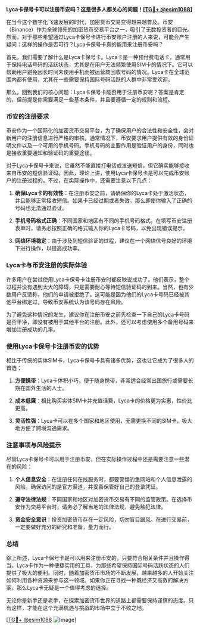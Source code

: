 **Lyca卡保号卡可以注册币安吗？这是很多人都关心的问题！[[TG💪+ @esim1088](https://t.me/s/esim1088)]**

在当今这个数字化飞速发展的时代，加密货币交易变得越来越普及。币安（Binance）作为全球领先的加密货币交易平台之一，吸引了无数投资者的目光。然而，对于那些希望通过Lyca卡保号卡进行币安账户注册的人来说，可能会产生疑问：这样的操作是否可行？Lyca卡保号卡真的能用来注册币安吗？

首先，我们需要了解什么是Lyca卡保号卡。Lyca卡是一种预付费电话卡，通常用于保持电话号码的活跃状态，尤其是在用户无法频繁使用SIM卡的情况下。它可以帮助用户避免因长时间未使用手机而被运营商回收号码的情况。Lyca卡在全球范围内都有使用，尤其在一些需要保持国际号码活跃的人群中非常受欢迎。

那么，回到我们的核心问题：Lyca卡保号卡能否用于注册币安呢？答案是肯定的，但前提是你需要满足一些基本条件，并且要遵循一定的规则和流程。

### 币安的注册要求

币安作为一个国际化的加密货币交易平台，为了确保用户的合法性和安全性，会对新用户的注册信息进行严格的审核。通常情况下，币安要求用户提供有效的身份证明文件以及一个可用的手机号码。手机号码的主要作用是验证用户的身份，同时也是接收重要通知和验证码的重要途径。

对于Lyca卡保号卡来说，它虽然不能直接打电话或发送短信，但它确实能够接收来自币安的短信验证码。因此，理论上讲，使用Lyca卡保号卡是可以完成币安账户的注册过程的。不过，在实际操作中，还需要注意以下几点：

1. **确保Lyca卡的有效性**：在注册币安之前，请确保你的Lyca卡处于激活状态，并且能够正常接收短信。如果卡已经过期或者失效，那么即使你输入了正确的号码也无法通过验证。
   
2. **手机号码格式正确**：不同国家和地区有不同的手机号码格式。在填写币安注册表单时，请务必按照正确的格式输入你的Lyca卡号码，以免出现错误提示。

3. **网络环境稳定**：由于涉及到短信验证的过程，建议在一个网络信号良好的环境下进行操作，以提高成功率。

### Lyca卡与币安注册的实际体验

许多用户在尝试使用Lyca卡保号卡注册币安时都反映说成功了。他们表示，整个过程并没有遇到太大的障碍，只是需要耐心等待短信验证码的到来。当然，也有少数用户反馈称，他们的申请被拒绝了。这可能是因为他们的Lyca卡号码已经被其他平台绑定过，导致币安系统认为该号码存在风险。

为了避免这种情况的发生，建议你在注册币安之前先检查一下自己的Lyca卡号码是否干净，即没有被用于其他平台的注册。此外，还可以考虑使用多个备用号码来增加注册成功的几率。

### 使用Lyca卡保号卡注册币安的优势

相比于传统的实体SIM卡，Lyca卡保号卡具有诸多优势，这也让它成为了很多人的首选：

1. **方便携带**：Lyca卡体积小巧，便于随身携带，非常适合经常出国旅行或需要长期在国外生活的人士。
   
2. **成本低廉**：相比购买实体SIM卡并充值话费，Lyca卡的价格更为实惠，性价比更高。
   
3. **灵活性强**：Lyca卡可以在多个国家和地区使用，无需更换不同的SIM卡，极大地方便了跨境沟通需求。

### 注意事项与风险提示

尽管Lyca卡保号卡可以用于注册币安，但在实际操作过程中还是需要注意一些潜在的风险：

1. **个人信息安全**：在注册任何在线服务时，都要警惕钓鱼网站和个人信息泄露的风险。确保访问的是官方渠道，并妥善保管好自己的登录凭证。
   
2. **遵守法律法规**：不同国家和地区对加密货币交易有不同的监管政策。在选择币安作为交易平台时，请务必了解当地的法律法规，避免触犯法律。

3. **资金安全意识**：投资加密货币存在一定风险，切勿盲目跟风。在进行交易前，一定要做好充分的研究和准备，量力而行。

### 总结

综上所述，Lyca卡保号卡是可以用来注册币安的，只要符合相关条件并且操作得当。Lyca卡作为一种便捷实用的工具，为那些希望保持国际号码活跃状态的人们提供了极大的便利。同时，随着加密货币市场的不断发展，越来越多的人开始关注如何利用各种资源来参与这一领域。如果你正在寻找一种既经济又高效的解决方案，那么Lyca卡无疑是一个值得考虑的选择。

无论你是新手还是老手，在探索加密货币世界的道路上都需要保持谨慎的态度。只有这样，才能在这个充满机遇与挑战的市场中立于不败之地。

[[TG💪+ @esim1088](https://t.me/s/esim1088) ![Image](https://i.postimg.cc/4NQfJmqS/Snipaste-2025-05-13-00-14-12.png)]